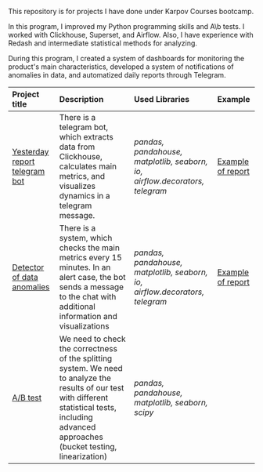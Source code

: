This repository is for projects I have done under Karpov Courses bootcamp.

In this program, I improved my Python programming skills and  A\b tests. I worked with Clickhouse, Superset, and Airflow. Also, I have experience with Redash and intermediate statistical methods for analyzing.

During this program, I created a system of dashboards for monitoring the product's main characteristics, developed a system of notifications of anomalies in data, and automatized daily reports through Telegram.

| Project title | Description | Used Libraries| Example |
| :-------------------- | :--------------------- |:---------------------------| :---------------------------|
| [Yesterday report telegram bot ](https://github.com/GeorgiiBelinskii/bootcamp/blob/main/yesterday_report_bot_tg.py) | There is a telegram bot, which extracts data from Clickhouse, calculates main metrics, and visualizes dynamics in a telegram message. | *pandas, pandahouse, matplotlib, seaborn, io, airflow.decorators, telegram*  | [Example of report](https://user-images.githubusercontent.com/102724511/193519173-79a52d7e-19e2-4445-abe8-258fc015baf4.png)|
| [Detector of data anomalies](https://github.com/GeorgiiBelinskii/bootcamp/blob/main/detector_of_anomalies.py) | There is a system, which checks the main metrics every 15 minutes. In an alert case, the bot sends a message to the chat with additional information and visualizations | *pandas, pandahouse, matplotlib, seaborn, io, airflow.decorators, telegram*  |[Example of report](https://user-images.githubusercontent.com/102724511/193519709-39413875-ef60-4fa0-9350-bd3a2ea04081.png)
| [A/B test](https://github.com/GeorgiiBelinskii/bootcamp/blob/main/AB-test.ipynb) | We need to check the correctness of the splitting system. We need to analyze the results of our test with different statistical tests, including advanced approaches (bucket testing, linearization) | *pandas, pandahouse, matplotlib, seaborn, scipy* |
